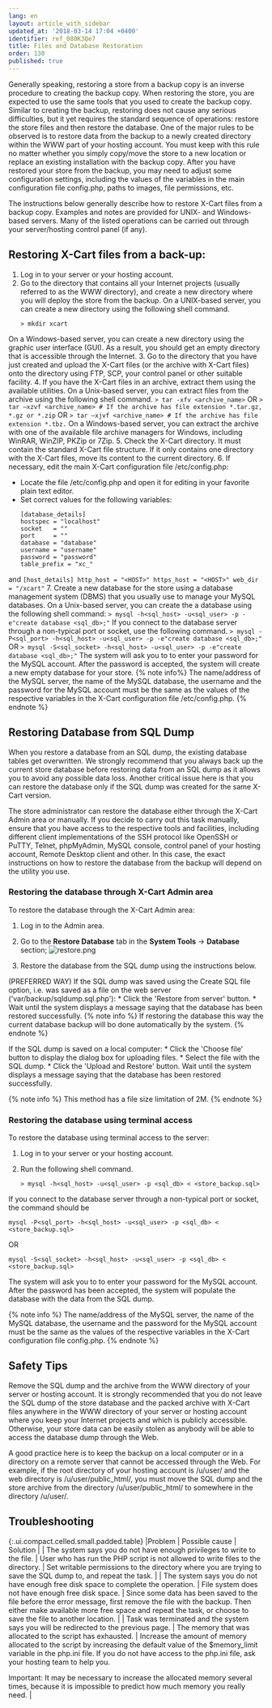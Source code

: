 ```yaml
---
lang: en
layout: article_with_sidebar
updated_at: '2018-03-14 17:04 +0400'
identifier: ref_080K3Qe7
title: Files and Database Restoration
order: 130
published: true
---
```

Generally speaking, restoring a store from a backup copy is an inverse procedure to creating the backup copy. When restoring the store, you are expected to use the same tools that you used to create the backup copy. Similar to creating the backup, restoring does not cause any serious difficulties, but it yet requires the standard sequence of operations: restore the store files and then restore the database. One of the major rules to be observed is to restore data from the backup to a newly created directory within the WWW part of your hosting account. You must keep with this rule no matter whether you simply copy/move the store to a new location or replace an existing installation with the backup copy. After you have restored your store from the backup, you may need to adjust some configuration settings, including the values of the variables in the main configuration file config.php, paths to images, file permissions, etc.

The instructions below generally describe how to restore X-Cart files from a backup copy. Examples and notes are provided for UNIX- and Windows-based servers. Many of the listed operations can be carried out through your server/hosting control panel (if any).

## Restoring X-Cart files from a back-up:

1. Log in to your server or your hosting account.
2. Go to the directory that contains all your Internet projects (usually referred to as the WWW directory), and create a new directory where you will deploy the store from the backup.
  On a UNIX-based server, you can create a new directory using the following shell command.
     ```
     > mkdir xcart
     ```
  On a Windows-based server, you can create a new directory using the graphic user interface (GUI).
  As a result, you should get an empty directory that is accessible through the Internet. 
3. Go to the directory that you have just created and upload the X-Cart files (or the archive with X-Cart files) onto the directory using FTP, SCP, your control panel or other suitable facility.
4. If you have the X-Cart files in an archive, extract them using the available utilities. 
  On a Unix-based server, you can extract files from the archive using the following shell command. 
     ```
      > tar -xfv <archive_name>
     ```
  OR
     ```
     > tar –xzvf <archive_name> # If the archive has file extension *.tar.gz, *.gz or *.zip
     ```
  OR
     ```
     > tar –xjvf <archive_name> # If the archive has file extension *.tbz.
     ```
  On a Windows-based server, you can extract the archive with one of the available file archive managers for Windows, including WinRAR, WinZIP, PKZip or 7Zip.
5. Check the X-Cart directory. It must contain the standard X-Cart file structure. If it only contains one directory with the X-Cart files, move its content to the current directory. 
6. If necessary, edit the main X-Cart configuration file <X-Cart>/etc/config.php:
  * Locate the file /etc/config.php and open it for editing in your favorite plain text editor.
  * Set correct values for the following variables:
    ```
    [database_details]
    hostspec = "localhost"
    socket   = ""
    port     = ""
    database = "database"
    username = "username"
    password = "password"
    table_prefix = "xc_"
    ```
  and
    ```
    [host_details]
    http_host = "<HOST>"
    https_host = "<HOST>"
    web_dir = "/xcart"
    ```
7. Create a new database for the store using a database management system (DBMS) that you usually use to manage your MySQL databases.
  On a Unix-based server, you can create the a database using the following shell command:
     ```
     > mysql -h<sql_host> -u<sql_user> -p -e"create database <sql_db>;"
     ```
  If you connect to the database server through a non-typical port or socket, use the following command.
     ```
     > mysql -P<sql_port> -h<sql_host> -u<sql_user> -p -e"create database <sql_db>;"
     ```
  OR
     ```
     > mysql -S<sql_socket> -h<sql_host> -u<sql_user> -p -e"create database <sql_db>;"
     ```
  The system will ask you to to enter your password for the MySQL account. After the password is accepted, the system will create a new empty database for your store.
  {% note  info%}
  The name/address of the MySQL server, the name of the MySQL database, the username and the password for the MySQL account must be the same as the values of the respective variables in the X-Cart configuration file /etc/config.php.
  {% endnote %}
  
## Restoring Database from SQL Dump

When you restore a database from an SQL dump, the existing database tables get overwritten. We strongly recommend that you always back up the current store database before restoring data from an SQL dump as it allows you to avoid any possible data loss. Another critical issue here is that you can restore the database only if the SQL dump was created for the same X-Cart version.

The store administrator can restore the database either through the X-Cart Admin area or manually. If you decide to carry out this task manually, ensure that you have access to the respective tools and facilities, including different client implementations of the SSH protocol like OpenSSH or PuTTY, Telnet, phpMyAdmin, MySQL console, control panel of your hosting account, Remote Desktop client and other. In this case, the exact instructions on how to restore the database from the backup will depend on the utility you use.

### Restoring the database through X-Cart Admin area

To restore the database through the X-Cart Admin area:

1. Log in to the Admin area.

2. Go to the **Restore Database** tab in the **System Tools** -> **Database** section;
  ![restore.png]({{site.baseurl}}/attachments/ref_080K3Qe7/restore.png)

3. Restore the database from the SQL dump using the instructions below.
  
  (PREFERRED WAY) If the SQL dump was saved using the Create SQL file option, i.e. was saved as a file on the web server ('var/backup/sqldump.sql.php'):
    * Click the 'Restore from server' button.
    * Wait until the system displays a message saying that the database has been restored successfully.
    {% note info %}
    If restoring the database this way the current database backup will bo done automatically by the system. 
    {% endnote %}
  
  If the SQL dump is saved on a local computer:
    * Click the 'Choose file' button to display the dialog box for uploading files.
    * Select the file with the SQL dump.
    * Click the 'Upload and Restore' button.
    Wait until the system displays a message saying that the database has been restored successfully.

   {% note info %}
   This method has a file size limitation of 2M.
   {% endnote %}

### Restoring the database using terminal access

To restore the database using terminal access to the server:

1. Log in to your server or your hosting account.

2. Run the following shell command.
     
   ```
   > mysql -h<sql_host> -u<sql_user> -p <sql_db> < <store_backup.sql>
   ```
  If you connect to the database server through a non-typical port or socket, the command should be
   ```
   mysql -P<sql_port> -h<sql_host> -u<sql_user> -p <sql_db> < <store_backup.sql>
   ```
   OR   
   ```
   mysql -S<sql_socket> -h<sql_host> -u<sql_user> -p <sql_db> < <store_backup.sql>
   ```
   
   The system will ask you to to enter your password for the MySQL account. After the password has been accepted, the system will populate the database with the data from the SQL dump.
   
   {% note info %}
   The name/address of the MySQL server, the name of the MySQL database, the username and the password for the MySQL account must be the same as the values of the respective variables in the X-Cart configuration file config.php.
   {% endnote %}


## Safety Tips

Remove the SQL dump and the archive from the WWW directory of your server or hosting account. It is strongly recommended that you do not leave the SQL dump of the store database and the packed archive with X-Cart files anywhere in the WWW directory of your server or hosting account where you keep your Internet projects and which is publicly accessible. Otherwise, your store data can be easily stolen as anybody will be able to access the database dump through the Web.

A good practice here is to keep the backup on a local computer or in a directory on a remote server that cannot be accessed through the Web. For example, if the root directory of your hosting account is /u/user/ and the web directory is /u/user/public_html/, you must move the SQL dump and the store archive from the directory /u/user/public_html/ to somewhere in the directory /u/user/.

## Troubleshooting
{:.ui.compact.celled.small.padded.table} 
|Problem |	Possible cause |	Solution |
| The system says you do not have enough privileges to write to the file. |	User who has run the PHP script is not allowed to write files to the directory. | Set writable permissions to the directory where you are trying to save the SQL dump to, and repeat the task. |
| The system says you do not have enough free disk space to complete the operation. |	File system does not have enough free disk space. |	Since some data has been saved to the file before the error message, first remove the file with the backup. Then either make available more free space and repeat the task, or choose to save the file to another location. |
| Task was terminated and the system says you will be redirected to the previous page. |	The memory that was allocated to the script has exhausted. |	Increase the amount of memory allocated to the script by increasing the default value of the $memory_limit variable in the php.ini file. If you do not have access to the php.ini file, ask your hosting team to help you.

Important: It may be necessary to increase the allocated memory several times, because it is impossible to predict how much memory you really need. |

